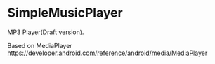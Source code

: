 # SimpleMusicPlayer
MP3 Player(Draft version).

Based on MediaPlayer https://developer.android.com/reference/android/media/MediaPlayer
